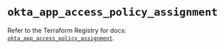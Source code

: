 # `okta_app_access_policy_assignment`

Refer to the Terraform Registry for docs: [`okta_app_access_policy_assignment`](https://registry.terraform.io/providers/okta/okta/4.17.0/docs/resources/app_access_policy_assignment).
